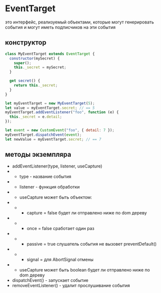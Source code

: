 # EventTarget

это интерфейс, реализуемый объектами, которые могут генерировать события и могут иметь подписчиков на эти события

## конструктор

```js
class MyEventTarget extends EventTarget {
  constructor(mySecret) {
    super();
    this._secret = mySecret;
  }

  get secret() {
    return this._secret;
  }
}

let myEventTarget = new MyEventTarget(5);
let value = myEventTarget.secret; // == 5
myEventTarget.addEventListener("foo", function (e) {
  this._secret = e.detail;
});

let event = new CustomEvent("foo", { detail: 7 });
myEventTarget.dispatchEvent(event);
let newValue = myEventTarget.secret; // == 7
```

## методы экземпляра

- addEventListener(type, listener, useCapture)
- - type - название события
- - listener - функция обработки
- - useCapture может быть объектом:
- - - capture = false будет ли отправлено ниже по dom дереву
- - - once = false сработает один раз
- - - passive = true слушатель события не вызовет preventDefault()
- - - signal = для AbortSignal отмены
- - useCapture может быть boolean будет ли отправлено ниже по dom дереву
- dispatchEvent() - запускает событие
- removeEventListener() - удалит прослушивание события
